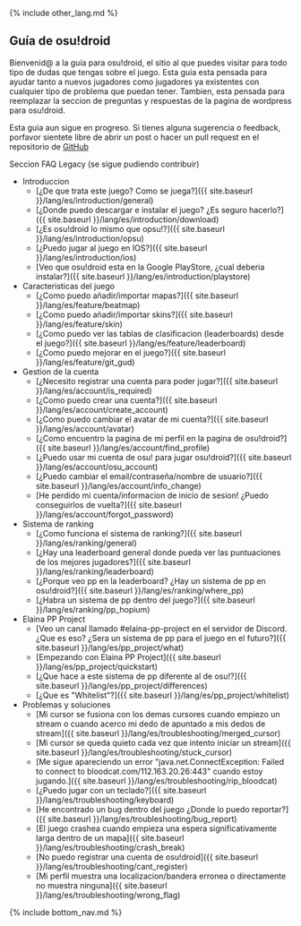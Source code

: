 {% include other_lang.md %}

## Guía de osu!droid

Bienvenid@ a la guía para osu!droid, el sitio al que puedes visitar para todo tipo de dudas que tengas sobre el juego. Esta guia esta pensada para ayudar tanto a nuevos jugadores como jugadores ya existentes con cualquier tipo de problema que puedan tener. Tambien, esta pensada para reemplazar la seccion de preguntas y respuestas de la pagina de wordpress para osu!droid.

Esta guia aun sigue en progreso. Si tienes alguna sugerencia o feedback, porfavor sientete libre de abrir un post o hacer un pull request en el repositorio de [GitHub](https://github.com/NeroYuki/osudroid-guide)

Seccion FAQ Legacy (se sigue pudiendo contribuir)

- Introduccion
    - [¿De que trata este juego? Como se juega?]({{ site.baseurl }}/lang/es/introduction/general)
    - [¿Donde puedo descargar e instalar el juego? ¿Es seguro hacerlo?]({{ site.baseurl }}/lang/es/introduction/download)
    - [¿Es osu!droid lo mismo que opsu!?]({{ site.baseurl }}/lang/es/introduction/opsu)
    - [¿Puedo jugar al juego en IOS?]({{ site.baseurl }}/lang/es/introduction/ios)
    - [Veo que osu!droid esta en la Google PlayStore, ¿cual deberia instalar?]({{ site.baseurl }}/lang/es/introduction/playstore)
- Caracteristicas del juego
    - [¿Como puedo añadir/importar mapas?]({{ site.baseurl }}/lang/es/feature/beatmap)
    - [¿Como puedo añadir/importar skins?]({{ site.baseurl }}/lang/es/feature/skin)
    - [¿Como puedo ver las tablas de clasificacion (leaderboards) desde el juego?]({{ site.baseurl }}/lang/es/feature/leaderboard)
    - [¿Como puedo mejorar en el juego?]({{ site.baseurl }}/lang/es/feature/git_gud)
- Gestion de la cuenta
    - [¿Necesito registrar una cuenta para poder jugar?]({{ site.baseurl }}/lang/es/account/is_required)
    - [¿Como puedo crear una cuenta?]({{ site.baseurl }}/lang/es/account/create_account)
    - [¿Como puedo cambiar el avatar de mi cuenta?]({{ site.baseurl }}/lang/es/account/avatar)
    - [¿Como encuentro la pagina de mi perfil en la pagina de osu!droid?]({{ site.baseurl }}/lang/es/account/find_profile)
    - [¿Puedo usar mi cuenta de osu! para jugar osu!droid?]({{ site.baseurl }}/lang/es/account/osu_account)
    - [¿Puedo cambiar el email/contraseña/nombre de usuario?]({{ site.baseurl }}/lang/es/account/info_change)
    - [He perdido mi cuenta/informacion de inicio de sesion! ¿Puedo conseguirlos de vuelta?]({{ site.baseurl }}/lang/es/account/forgot_password)
- Sistema de ranking
    - [¿Como funciona el sistema de ranking?]({{ site.baseurl }}/lang/es/ranking/general)
    - [¿Hay una leaderboard general donde pueda ver las puntuaciones de los mejores jugadores?]({{ site.baseurl }}/lang/es/ranking/leaderboard)
    - [¿Porque veo pp en la leaderboard? ¿Hay un sistema de pp en osu!droid?]({{ site.baseurl }}/lang/es/ranking/where_pp)
    - [¿Habra un sistema de pp dentro del juego?]({{ site.baseurl }}/lang/es/ranking/pp_hopium)
- Elaina PP Project
    - [Veo un canal llamado #elaina-pp-project en el servidor de Discord. ¿Que es eso? ¿Sera un sistema de pp para el juego en el futuro?]({{ site.baseurl }}/lang/es/pp_project/what)
    - [Empezando con Elaina PP Project]({{ site.baseurl }}/lang/es/pp_project/quickstart)
    - [¿Que hace a este sistema de pp diferente al de osu!?]({{ site.baseurl }}/lang/es/pp_project/differences)
    - [¿Que es "Whitelist"?]({{ site.baseurl }}/lang/es/pp_project/whitelist)
- Problemas y soluciones
    - [Mi cursor se fusiona con los demas cursores cuando empiezo un stream o cuando acerco mi dedo de apuntado a mis dedos de stream]({{ site.baseurl }}/lang/es/troubleshooting/merged_cursor)
    - [Mi cursor se queda quieto cada vez que intento iniciar un stream]({{ site.baseurl }}/lang/es/troubleshooting/stuck_cursor)
    - [Me sigue apareciendo un error "java.net.ConnectException: Failed to connect to bloodcat.com/112.163.20.26:443" cuando estoy jugando.]({{ site.baseurl }}/lang/es/troubleshooting/rip_bloodcat)
    - [¿Puedo jugar con un teclado?]({{ site.baseurl }}/lang/es/troubleshooting/keyboard)
    - [He encontrado un bug dentro del juego ¿Donde lo puedo reportar?]({{ site.baseurl }}/lang/es/troubleshooting/bug_report)
    - [El juego crashea cuando empieza una espera significativamente larga dentro de un mapa]({{ site.baseurl }}/lang/es/troubleshooting/crash_break)
    - [No puedo registrar una cuenta de osu!droid]({{ site.baseurl }}/lang/es/troubleshooting/cant_register)
    - [Mi perfil muestra una localizacion/bandera erronea o directamente no muestra ninguna]({{ site.baseurl }}/lang/es/troubleshooting/wrong_flag)

{% include bottom_nav.md %}

